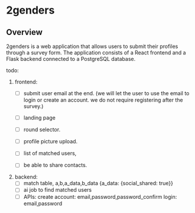 # 2genders

## Overview

2genders is a web application that allows users to submit their profiles through a survey form. The application consists of a React frontend and a Flask backend connected to a PostgreSQL database.

todo:
1. frontend:
    - [ ] submit user email at the end. (we will let the user to use the email to login or create an account. we do not require registering after the survey.)
    

    - [ ] landing page
    - [ ] round selector.
    - [ ] profile picture upload. 
    - [ ] list of matched users, 
    - [ ] be able to share contacts.
2. backend:
    - [ ] match table, a,b,a_data,b_data {a_data: {social_shared: true}}
    - [ ] ai job to find matched users
    - [ ] APIs: 
        create account: email,password,password_confirm
        login: email,password